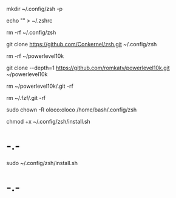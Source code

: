 mkdir ~/.config/zsh -p


echo "" > ~/.zshrc

rm -rf ~/.config/zsh

git clone https://github.com/Conkernel/zsh.git ~/.config/zsh

rm -rf ~/powerlevel10k

git clone --depth=1 https://github.com/romkatv/powerlevel10k.git ~/powerlevel10k


rm ~/powerlevel10k/.git -rf

rm ~/.fzf/.git -rf

sudo chown -R oloco:oloco /home/bash/.config/zsh

chmod +x ~/.config/zsh/install.sh


# -.-

sudo ~/.config/zsh/install.sh

# -.-